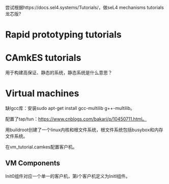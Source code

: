 尝试根据https://docs.sel4.systems/Tutorials/，做seL4 mechanisms tutorials龙芯版?

# Rapid prototyping tutorials



# CAmkES tutorials

用于构建高保证、静态的系统，静态系统是什么意思？









# Virtual machines

缺lgcc库：安装sudo apt-get install gcc-multilib g++-multilib。

配置了tap/tun：https://www.cnblogs.com/bakari/p/10450711.html。

用buildroot创建了一个linux内核和根文件系统，根文件系统包括busybox和内存文件系统。

在vm_tutorial.camkes配置客户机。

## VM Components

Init0组件对应一个单一的客户机，第i个客户机定义为InitI组件。























